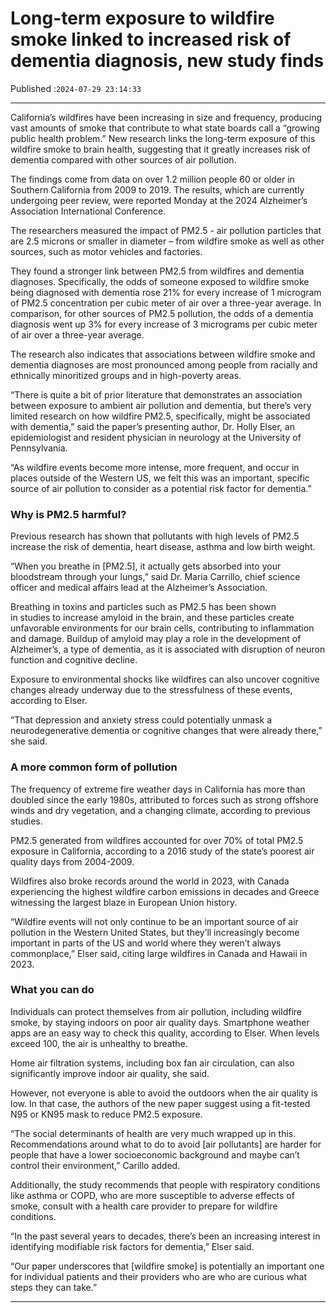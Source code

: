 # Long-term exposure to wildfire smoke linked to increased risk of dementia diagnosis, new study finds

Published :`2024-07-29 23:14:33`

---

California’s wildfires have been increasing in size and frequency, producing vast amounts of smoke that contribute to what state boards call a “growing public health problem.” New research links the long-term exposure of this wildfire smoke to brain health, suggesting that it greatly increases risk of dementia compared with other sources of air pollution.

The findings come from data on over 1.2 million people 60 or older in Southern California from 2009 to 2019. The results, which are currently undergoing peer review, were reported Monday at the 2024 Alzheimer’s Association International Conference.

The researchers measured the impact of PM2.5 - air pollution particles that are 2.5 microns or smaller in diameter – from wildfire smoke as well as other sources, such as motor vehicles and factories.

They found a stronger link between PM2.5 from wildfires and dementia diagnoses. Specifically, the odds of someone exposed to wildfire smoke being diagnosed with dementia rose 21% for every increase of 1 microgram of PM2.5 concentration per cubic meter of air over a three-year average. In comparison, for other sources of PM2.5 pollution, the odds of a dementia diagnosis went up 3% for every increase of 3 micrograms per cubic meter of air over a three-year average.

The research also indicates that associations between wildfire smoke and dementia diagnoses are most pronounced among people from racially and ethnically minoritized groups and in high-poverty areas.

“There is quite a bit of prior literature that demonstrates an association between exposure to ambient air pollution and dementia, but there’s very limited research on how wildfire PM2.5, specifically, might be associated with dementia,” said the paper’s presenting author, Dr. Holly Elser, an epidemiologist and resident physician in neurology at the University of Pennsylvania.

“As wildfire events become more intense, more frequent, and occur in places outside of the Western US, we felt this was an important, specific source of air pollution to consider as a potential risk factor for dementia.”

### Why is PM2.5 harmful?

Previous research has shown that pollutants with high levels of PM2.5 increase the risk of dementia, heart disease, asthma and low birth weight.

“When you breathe in [PM2.5], it actually gets absorbed into your bloodstream through your lungs,” said Dr. Maria Carrillo, chief science officer and medical affairs lead at the Alzheimer’s Association.

Breathing in toxins and particles such as PM2.5 has been shown in studies to increase amyloid in the brain, and these particles create unfavorable environments for our brain cells, contributing to inflammation and damage. Buildup of amyloid may play a role in the development of Alzheimer’s, a type of dementia, as it is associated with disruption of neuron function and cognitive decline.

Exposure to environmental shocks like wildfires can also uncover cognitive changes already underway due to the stressfulness of these events, according to Elser.

“That depression and anxiety stress could potentially unmask a neurodegenerative dementia or cognitive changes that were already there,” she said.

### A more common form of pollution

The frequency of extreme fire weather days in California has more than doubled since the early 1980s, attributed to forces such as strong offshore winds and dry vegetation, and a changing climate, according to previous studies.

PM2.5 generated from wildfires accounted for over 70% of total PM2.5 exposure in California, according to a 2016 study of the state’s poorest air quality days from 2004-2009.

Wildfires also broke records around the world in 2023, with Canada experiencing the highest wildfire carbon emissions in decades and Greece witnessing the largest blaze in European Union history.

“Wildfire events will not only continue to be an important source of air pollution in the Western United States, but they’ll increasingly become important in parts of the US and world where they weren’t always commonplace,” Elser said, citing large wildfires in Canada and Hawaii in 2023.

### What you can do

Individuals can protect themselves from air pollution, including wildfire smoke, by staying indoors on poor air quality days. Smartphone weather apps are an easy way to check this quality, according to Elser. When levels exceed 100, the air is unhealthy to breathe.

Home air filtration systems, including box fan air circulation, can also significantly improve indoor air quality, she said.

However, not everyone is able to avoid the outdoors when the air quality is low. In that case, the authors of the new paper suggest using a fit-tested N95 or KN95 mask to reduce PM2.5 exposure.

“The social determinants of health are very much wrapped up in this. Recommendations around what to do to avoid [air pollutants] are harder for people that have a lower socioeconomic background and maybe can’t control their environment,” Carillo added.

Additionally, the study recommends that people with respiratory conditions like asthma or COPD, who are more susceptible to adverse effects of smoke, consult with a health care provider to prepare for wildfire conditions.

“In the past several years to decades, there’s been an increasing interest in identifying modifiable risk factors for dementia,” Elser said.

“Our paper underscores that [wildfire smoke] is potentially an important one for individual patients and their providers who are who are curious what steps they can take.”

---

